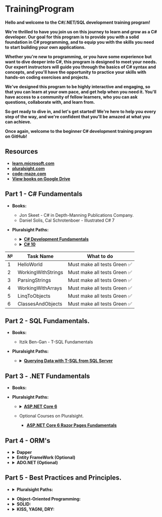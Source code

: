 # TrainingProgram

**Hello and welcome to the C#/.NET/SQL development training program!**

**We're thrilled to have you join us on this journey to learn and grow as a C# developer. Our goal for this program is to provide you with a solid foundation in C# programming, and to equip you with the skills you need to start building your own applications.**

**Whether you're new to programming, or you have some experience but want to dive deeper into C#, this program is designed to meet your needs. Our expert instructors will guide you through the basics of C# syntax and concepts, and you'll have the opportunity to practice your skills with hands-on coding exercises and projects.**

**We've designed this program to be highly interactive and engaging, so that you can learn at your own pace, and get help when you need it. You'll have access to a community of fellow learners, who you can ask questions, collaborate with, and learn from.**

**So get ready to dive in, and let's get started! We're here to help you every step of the way, and we're confident that you'll be amazed at what you can achieve.**

**Once again, welcome to the beginner C# development training program on GitHub!**

## Resources

- <a href="https://learn.microsoft.com/en-us/">**learn.microsoft.com**</a>
- <a href="https://app.pluralsight.com/library/">**pluralsight.com**</a>
- <a href="https://code-maze.com/">**code-maze.com**</a>
- <a href="https://drive.google.com/drive/u/5/folders/0APnGHKQXjx1OUk9PVA">**View books on Google Drive**</a>

<h2>Part 1 - C# Fundamentals</h2>

- **Books:**
  - Jon Skeet - C# in Depth-Manning Publications Company.
  - Daniel Solis, Cal Schrotenboer - Illustrated C# 7
  
- **Pluralsight Paths:**
   
    - <details><summary><a href="https://app.pluralsight.com/paths/skill/csharp"> <strong>C# Development Fundamentals</strong> </a></summary>
      <ul>
        <li>C# 9: The Big Picture. <strong>(OPTIONAL)</strong></li>
        <li>C# 9: Getting Started.</li>
        <li>Controlling Program Flow in C# 9. <strong>(OPTIONAL)</strong></li>
        <li>Introduction to the C# 9 Type System.</li>
        <li>C# 8 Interfaces. <strong>(OPTIONAL)</strong></li>
        <li>C# 9 Generics. <strong>(OPTIONAL)</strong></li>
        <li>Working with Arrays and Collections in C# 9.</li>
        <li>C# 9 Language-Integrated Query. <strong>(LINQ)</strong></li>
        <li>Exception Handling in C# 9.</li>
        <li>Object-Oriented Programming Fundamentals in C#.</li>
      </ul>
    </details>
    
    - <details><summary><a href="https://app.pluralsight.com/paths/skill/c-10"><strong>C# 10</strong></a></summary>
      <ul>
        <li>C# 10 Fundamentals.</li>
        <li>Debugging C# 10.</li>
        <li>C# 10 Dependency Injection.</li>
        <li>C# 10 Design Patterns. <strong>(OPTIONAL)</strong></li>
        <li>Asynchronous Programming in C# 10. <strong>(OPTIONAL)</strong></li>
      </ul>
    </details>

| **№** | **Task Name** | **What to do** |
| ------------- | --------------------------- | -------------------- |
| 1  | HelloWorld  | Must make all tests Green ✅|
| 2  | WorkingWithStrings  | Must make all tests Green ✅ |
| 3  | ParsingStrings  | Must make all tests Green ✅ |
| 4  | WorkingWithArrays  | Must make all tests Green  ✅|
| 5  | LinqToObjects  | Must make all tests Green ✅|
| 6  | ClassesAndObjects  | Must make all tests Green ✅|

<h2>Part 2 - SQL Fundamentals.</h2>

- **Books:**
  - Itzik Ben-Gan - T-SQL Fundamentals

- **Pluralsight Paths:**

  - <details><summary><a href="https://app.pluralsight.com/paths/skill/querying-data-with-t-sql-from-sql-server"><strong>Querying Data with T-SQL from SQL Server</strong></a></summary>
      <ul>
        <li>Querying Data Using T-SQL.</li>
        <li>Combining and Filtering Data with T-SQL 2019.</li>
        <li>T-SQL Data Manipulation Playbook.</li>
        <li>Capturing Logic with Stored Procedures in T-SQL.</li>
        <li>T-SQL Functions Playbook.</li>
         <li>Querying JSON, XML, and Temporal Data with T-SQL. <strong>(OPTIONAL)</strong></li>
        <li>Handling Errors in T-SQL. <strong>(OPTIONAL)</strong></li>
      </ul>
    </details>
    
<h2>Part 3 - .NET Fundamentals</h2>

- **Books:**

- **Pluralsight Paths:**

  - <details><summary><a href="https://app.pluralsight.com/paths/skill/aspnet-core-6"><strong>ASP.NET Core 6</strong></a></summary>
      <ul>
        <li>ASP.NET Core 6: Big Picture.</li>
        <li>ASP.NET Core 6 Fundamentals.</li>
        <li>Debugging and Error Hangling in ASP.NET Core 6.</li>
        <li>Loggin and Monitorying in ASP.NET Core 6.</li>
        <li>Dependency Injection in ASP.NET Core 6.</li>
      </ul>
    </details>

  - Optional Courses on Pluralsight.
    - <a href="https://app.pluralsight.com/library/courses/asp-dot-net-core-6-razor-pages-fundamentals/table-of-contents">**ASP.NET Core 6 Razor Pages Fundamentals**</a>
    
<h2>Part 4 - ORM's</h2>

  - <details><summary><strong>Dapper</strong></summary>
      <ul>
        <li>Dappers Official Documentaion: <a href="https://dapper-tutorial.net/dapper">Click Here</a></li>
        <li>Pluralsight: <a href="https://dapper-tutorial.net/dapper](https://app.pluralsight.com/library/courses/getting-started-dapper/table-of-contents">Dapper Getting Started</a></li>
      </ul>
    </details>

  - <details><summary><strong>Entity FrameWork (Optional)</strong></summary>
      <ul>
        <li>Microsoft Documentation: <a href="https://learn.microsoft.com/en-us/ef/core/">Entity Framework Core</a></li>
        <li>
          Pluralsight Paths:
          <ul>
            <li><a href="https://app.pluralsight.com/paths/skills/ef-core-6">EF Core 6</a></li>
            <li><a href="https://app.pluralsight.com/paths/skill/entity-framework-core">Entity Framework Core</a></li>
          </ul>
        </li>
      </ul>
    </details>

  - <details><summary><strong>ADO.NET (Optional)</strong></summary>
      <ul>
        <li>
          <strong>Pluralsight Coureses:</strong>
          <ul>
            <li><a href="https://app.pluralsight.com/library/courses/csharp-ado-dotnet-fundamentals/table-of-contents">Implementing ADO.NET 4 with C# 8</a></li>
            <li><a href="https://app.pluralsight.com/library/courses/c-sharp-10-data-access-fundamentals/table-of-contents">Data Access in C# 10 Fundamentals</a></li>
          </ul>
        </li>
      </ul>
    </details>
    
<h2>Part 5 - Best Practices and Principles.</h2>
  
  - <details><summary><strong>Pluralsight Paths:</strong></summary>
      <ul>
        <li> <a href="https://app.pluralsight.com/paths/skills/c-development-best-practices">C# Development Best Practices</a></li>
        <ul>
          <li>Clean Coding Principles in C#.</li>
          <li>Object-Oriented Programming Fundamentals in C#.</li>
          <li>Defensive Coding in C#.</li>
          <li>Refactoring for C# Developers.</li>
          <li>Solid Principles for C# Developers.</li>
          <li>Applying Asynchronous Programming in C# 8.</li>
        </ul>
      </ul>
   </details>
  
  - <details><summary><strong>Object-Oriented Programming:</strong></summary>
      <ul>
        <li><a href="https://learn.microsoft.com/en-us/dotnet/csharp/fundamentals/tutorials/oop">Microsoft</a></li>
        <li><a href="https://www.c-sharpcorner.com/UploadFile/mkagrahari/introduction-to-object-oriented-programming-concepts-in-C-Sharp/">c-sharpcorner</a></li>
        <li><a href="https://www.freecodecamp.org/news/what-is-object-oriented-programming/">FreeCodeCamp</a></li>
        <li><a href="https://www.educba.com/what-is-oop/">educba</a></li>
      </ul>
    </details>
  
  - <details><summary><strong>SOLID:</strong></summary>
      <ul>
        <li><a href="https://www.freecodecamp.org/news/solid-principles-explained-in-plain-english/">FreeCodeCamp</a></li>
        <li><a href="https://www.c-sharpcorner.com/UploadFile/damubetha/solid-principles-in-C-Sharp/">c-sharpcorner</a></li>
      </ul>
    </details>
  
  - <details><summary><strong>KISS, YAGNI, DRY:</strong></summary>
      <ul>
        <li><a href="https://www.boldare.com/blog/kiss-yagni-dry-principles/">Boldare</a> </li>
      </ul>
    </details>   
    
 
   
